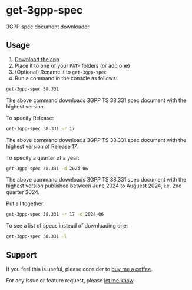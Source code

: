 # get-3gpp-spec

3GPP spec document downloader

## Usage

1. [Download the app](https://github.com/proj3rd/get-3gpp-spec/releases/latest)
1. Place it to one of your `PATH` folders (or add one) 
1. (Optional) Rename it to `get-3gpp-spec`
1. Run a command in the console as follows:

```sh
get-3gpp-spec 38.331
```

The above command downloads 3GPP TS 38.331 spec document with the highest version.

To specify Release:

```sh
get-3gpp-spec 38.331 -r 17
```

The above command downloads 3GPP TS 38.331 spec document with the highest version of Release 17.

To specify a quarter of a year:

```sh
get-3gpp-spec 38.331 -d 2024-06
```

The above command downloads 3GPP TS 38.331 spec document with the highest version published between June 2024 to Auguest 2024, i.e. 2nd quarter 2024.


Put all together:

```sh
get-3gpp-spec 38.331 -r 17 -d 2024-06
```

To see a list of specs instead of downloading one:

```sh
get-3gpp-spec 38.331 -l
```

## Support

If you feel this is useful, please consider to [buy me a coffee](https://buymeacoffee.com/somidad).

For any issue or feature request, please [let me know](https://github.com/proj3rd/get-3gpp-spec/issues).
